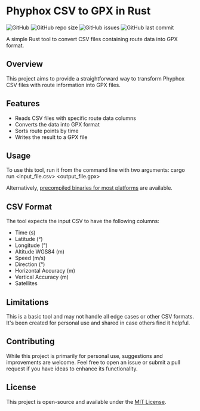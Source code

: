 # Phyphox CSV to GPX in Rust

![GitHub](https://img.shields.io/github/license/LuMarans30/phyphox-CSV-to-GPX-rust)
![GitHub repo size](https://img.shields.io/github/repo-size/LuMarans30/phyphox-CSV-to-GPX-rust)
![GitHub issues](https://img.shields.io/github/issues/LuMarans30/phyphox-CSV-to-GPX-rust)
![GitHub last commit](https://img.shields.io/github/last-commit/LuMarans30/phyphox-CSV-to-GPX-rust)

A simple Rust tool to convert CSV files containing route data into GPX format.

## Overview

This project aims to provide a straightforward way to transform Phyphox CSV files with route information into GPX files.

## Features

- Reads CSV files with specific route data columns
- Converts the data into GPX format
- Sorts route points by time
- Writes the result to a GPX file

## Usage

To use this tool, run it from the command line with two arguments:
cargo run <input_file.csv> <output_file.gpx>

Alternatively, [precompiled binaries for most platforms](https://github.com/LuMarans30/phyphox-CSV-to-GPX-rust/releases/latest) are available.

## CSV Format

The tool expects the input CSV to have the following columns:

- Time (s)
- Latitude (°)
- Longitude (°)
- Altitude WGS84 (m)
- Speed (m/s)
- Direction (°)
- Horizontal Accuracy (m)
- Vertical Accuracy (m)
- Satellites

## Limitations

This is a basic tool and may not handle all edge cases or other CSV formats. It's been created for personal use and shared in case others find it helpful.

## Contributing

While this project is primarily for personal use, suggestions and improvements are welcome. Feel free to open an issue or submit a pull request if you have ideas to enhance its functionality.

## License

This project is open-source and available under the [MIT License](LICENSE).
